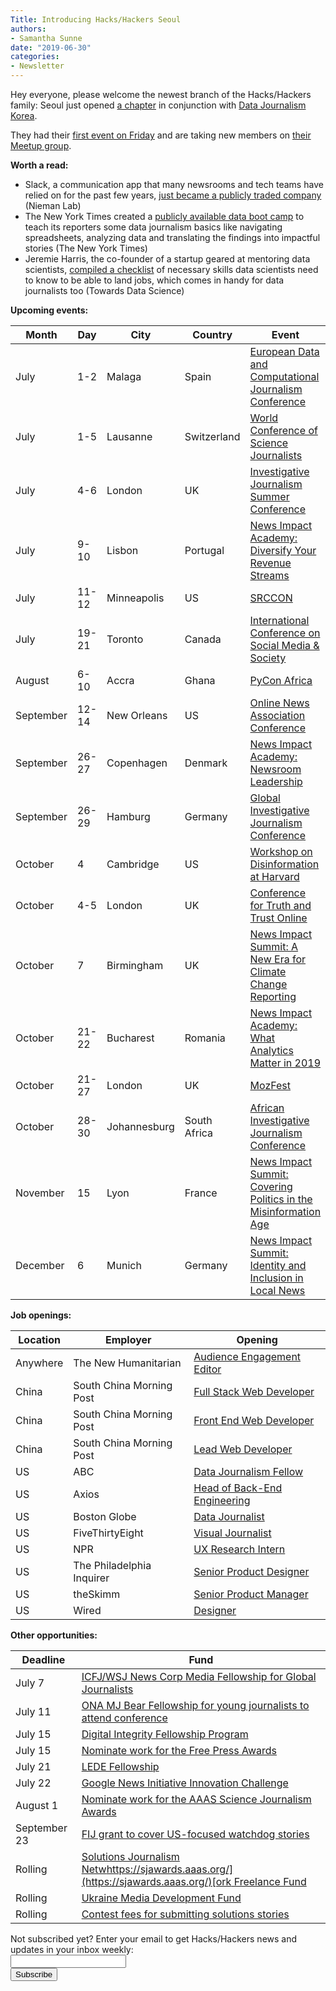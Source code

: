 ```yaml
---
Title: Introducing Hacks/Hackers Seoul
authors: 
- Samantha Sunne
date: "2019-06-30"
categories:
- Newsletter
---
```


Hey everyone, please welcome the newest branch of the Hacks/Hackers family: Seoul just opened [a chapter](https://www.meetup.com/Hacks-Hackers-Seoul/) in conjunction with [Data Journalism Korea](https://www.facebook.com/groups/DataJournalismKR/).

They had their [first event on Friday](https://www.meetup.com/Hacks-Hackers-Seoul/events/262573295/) and are taking new members on [their Meetup group](https://www.meetup.com/Hacks-Hackers-Seoul/).

**Worth a read:**

* Slack, a communication app that many newsrooms and tech teams have relied on for the past few years, [just became a publicly traded company](https://www.niemanlab.org/2019/06/congratulations-to-slack-the-now-public-company-that-keeps-thousands-of-newsrooms-humming/?utm_source=Weekly+Lab+email+list&utm_campaign=4cd89e2e0f-weeklylabemail&utm_medium=email&utm_term=0_8a261fca99-4cd89e2e0f-396331065) (Nieman Lab)
* The New York Times created a [publicly available data boot camp](https://open.nytimes.com/how-we-helped-our-reporters-learn-to-love-spreadsheets-adc43a93b919) to teach its reporters some data journalism basics like navigating spreadsheets, analyzing data and translating the findings into impactful stories (The New York Times)
* Jeremie Harris, the co-founder of a startup geared at mentoring data scientists, [compiled a checklist](https://towardsdatascience.com/why-youre-not-a-job-ready-data-scientist-yet-1a0d73f15012) of necessary skills data scientists need to know to be able to land jobs, which comes in handy for data journalists too (Towards Data Science)

**Upcoming events:**

| Month | Day | City | Country | Event |
| ----- | --- | ---- | ------- | ----- |
July | 1-2 | Malaga | Spain | [European Data and Computational Journalism Conference](http://datajconf.com/)
July | 1-5 | Lausanne | Switzerland | [World Conference of Science Journalists](http://wfsj.org/v2/2017/10/30/lausanne-will-host-11th-world-conference-of-science-journalists-wcsj2019/)
July | 4-6 | London | UK | [Investigative Journalism Summer Conference](https://tcij.org/summer-conference/)
July | 9-10 | Lisbon | Portugal | [News Impact Academy: Diversify Your Revenue Streams](https://medium.com/we-are-the-european-journalism-centre/whats-new-in-climate-politics-and-local-reporting-join-our-free-news-impact-events-and-find-out-3c9bf2a833af)
July | 11-12 | Minneapolis | US | [SRCCON](https://srccon.org/sessions/)
July | 19-21 | Toronto | Canada | [International Conference on Social Media & Society](http://socialmediaandsociety.org/2018/rethinking-privacy-and-trust-in-the-social-media-age-smsociety-cfp-toronto-canada-july-19-21-2019/)
August | 6-10 | Accra | Ghana | [PyCon Africa](https://africa.pycon.org/)
September | 12-14 | New Orleans | US | [Online News Association Conference](https://journalists.org/events/)
September | 26-27 | Copenhagen | Denmark | [News Impact Academy: Newsroom Leadership](https://medium.com/we-are-the-european-journalism-centre/whats-new-in-climate-politics-and-local-reporting-join-our-free-news-impact-events-and-find-out-3c9bf2a833af)
September | 26-29 | Hamburg | Germany | [Global Investigative Journalism Conference](https://gijc2019.org/)
October | 4 | Cambridge | US | [Workshop on Disinformation at Harvard](https://cyber.harvard.edu/story/2019-04/comparative-approaches-disinformation-call-extended-abstracts)
October | 4-5 | London | UK | [Conference for Truth and Trust Online](https://truthandtrustonline.com/)
October | 7 | Birmingham | UK | [News Impact Summit: A New Era for Climate Change Reporting](https://medium.com/we-are-the-european-journalism-centre/whats-new-in-climate-politics-and-local-reporting-join-our-free-news-impact-events-and-find-out-3c9bf2a833af)
October | 21-22 | Bucharest | Romania | [News Impact Academy: What Analytics Matter in 2019](https://medium.com/we-are-the-european-journalism-centre/whats-new-in-climate-politics-and-local-reporting-join-our-free-news-impact-events-and-find-out-3c9bf2a833af)
October | 21-27 | London | UK | [MozFest](https://www.mozillafestival.org/en/)
October | 28-30 | Johannesburg | South Africa | [African Investigative Journalism Conference](http://journalism.co.za/aijc/)
November | 15 | Lyon | France | [News Impact Summit: Covering Politics in the Misinformation Age](https://medium.com/we-are-the-european-journalism-centre/whats-new-in-climate-politics-and-local-reporting-join-our-free-news-impact-events-and-find-out-3c9bf2a833af)
December | 6 | Munich | Germany | [News Impact Summit: Identity and Inclusion in Local News](https://medium.com/we-are-the-european-journalism-centre/whats-new-in-climate-politics-and-local-reporting-join-our-free-news-impact-events-and-find-out-3c9bf2a833af)

**Job openings:**

| Location | Employer | Opening |
| -------- | -------- | ------- |
Anywhere | The New Humanitarian | [Audience Engagement Editor](https://careers.journalists.org/jobs/12497441/audience-engagement-editor)
China | South China Morning Post | [Full Stack Web Developer](https://www.cpjobs.com/hk/job/web-developer-full-stack-6-months-contract-for-cpjobs-com-ref-prod-cptfs-3191747)
China | South China Morning Post | [Front End Web Developer](https://www.cpjobs.com/hk/job/web-developer-frontend-6-months-contract-for-cpjobs-com-ref-prod-cptfe-3191748)
China | South China Morning Post | [Lead Web Developer](https://www.cpjobs.com/hk/job/lead-web-developer-drupal-api-ref-prod-lwdd-3191750)
US | ABC | [Data Journalism Fellow](https://jobs.disneycareers.com/job/san-francisco/data-journalism-fellow/391/12251910?mc_cid=c1217abfd1&mc_eid=36daae40ce)
US | Axios | [Head of Back-End Engineering](https://boards.greenhouse.io/axios/jobs/1723942)
US | Boston Globe | [Data Journalist](https://bostonglobemediapartners.applytojob.com/apply/Zh2SFA3yYS/Data-Journalist-Analytics-Specialist)
US | FiveThirtyEight | [Visual Journalist](https://fivethirtyeight.com/features/were-hiring-a-visual-journalist-to-cover-sports-the-2020-election-and-more/)
US | NPR | [UX Research Intern](https://recruiting.ultipro.com/NAT1011NATPR/JobBoard/fc254a05-d68e-44c0-a2ba-267380d146ba/OpportunityDetail?opportunityId=bc1b5f1d-dbdb-4f92-a543-b35932a4cca4)
US | The Philadelphia Inquirer | [Senior Product Designer](https://www.snd.org/jobs/view/senior-product-designer-story-experience-engagement/)
US | theSkimm | [Senior Product Manager](https://theskimm.com/jobs/1743601)
US | Wired | [Designer](https://www.wired.com/about/wired-jobs/wired-hiring-designer/)

**Other opportunities:**

| Deadline | Fund |
| -------- | ---- |
July 7 | [ICFJ/WSJ News Corp Media Fellowship for Global Journalists](https://www.icfj.org/our-work/2019-news-corp-media-fellowship-global-journalists)
July 11 | [ONA MJ Bear Fellowship for young journalists to attend conference](https://journalists.org/programs/mj-bear-fellowship/)
July 15 | [Digital Integrity Fellowship Program](https://www.opentech.fund/funds/digital-integrity-fellowship/)
July 15 | [Nominate work for the Free Press Awards](https://www.freepressunlimited.org/en/free-press-awards)
July 21 | [LEDE Fellowship](https://thewholestory.solutionsjournalism.org/introducing-the-lede-fellowship-154903c8a4f5?mc_cid=79ad4825bf&mc_eid=f9f525b1fd)
July 22 | [Google News Initiative Innovation Challenge](https://newsinitiative.withgoogle.com/innovation-challenges/how-to-apply/latam/)
August 1 | [Nominate work for the AAAS Science Journalism Awards](https://sjawards.aaas.org/)
September 23 | [FIJ grant to cover US-focused watchdog stories ](http://fij.org/apply-for-a-grant/)
Rolling | [Solutions Journalism Netw](https://thewholestory.solutionsjournalism.org/now-offering-travel-funds-for-freelancers-857c49f9b395)[https://sjawards.aaas.org/](https://sjawards.aaas.org/)[ork Freelance Fund](https://thewholestory.solutionsjournalism.org/now-offering-travel-funds-for-freelancers-857c49f9b395)
Rolling | [Ukraine Media Development Fund](http://ijnet.org/en/opportunities/media-development-grants-available-ukraine)
Rolling | [Contest fees for submitting solutions stories](https://thewholestory.solutionsjournalism.org/submitting-your-solutions-story-to-a-journalism-award-contest-we-can-help-with-the-fees-12b3e3ab6b01?mc_cid=57b074cc10&mc_eid=f9f525b1fd)

<div id="mc_embed_signup"><form id="mc-embedded-subscribe-form" class="validate" action="//hackshackers.us1.list-manage.com/subscribe/post?u=c56f2e53d5ed6ef87f8aaa75c&amp;id=fb2bc6f10b" method="post" name="mc-embedded-subscribe-form" novalidate="" target="_blank">

<div id="mc_embed_signup_scroll">

<div class="mc-field-group"><label for="mce-EMAIL">Not subscribed yet? Enter your email to get Hacks/Hackers news and updates in your inbox weekly:  </label></div>

<div class="mc-field-group"><input id="mce-EMAIL" class="required email" name="EMAIL" type="email" value="" /></div>

<!-- real people should not fill this in and expect good things - do not remove this or risk form bot signups-->

<div style="position: absolute; left: -5000px;"><input tabindex="-1" name="b_c56f2e53d5ed6ef87f8aaa75c_fb2bc6f10b" type="text" value="" /></div>

<div class="clear"><input id="mc-embedded-subscribe" class="button" name="subscribe" type="submit" value="Subscribe" /></div>

</div>

</form></div>

<!--End mc_embed_signup-->

<meta name="twitter:card" content="summary">

<meta name="twitter:image:src" content="https://hackshackers.com/content-images/about/hackshackers_logomark.png">
